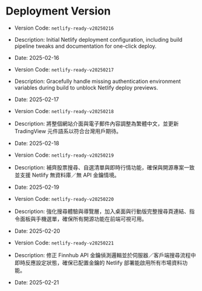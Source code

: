 # Deployment Version

- Version Code: `netlify-ready-v20250216`
- Description: Initial Netlify deployment configuration, including build pipeline tweaks and documentation for one-click deploy.
- Date: 2025-02-16

- Version Code: `netlify-ready-v20250217`
- Description: Gracefully handle missing authentication environment variables during build to unblock Netlify deploy previews.
- Date: 2025-02-17

- Version Code: `netlify-ready-v20250218`
- Description: 將整個網站介面與電子郵件內容調整為繁體中文，並更新 TradingView 元件語系以符合台灣用戶期待。
- Date: 2025-02-18

- Version Code: `netlify-ready-v20250219`
- Description: 補齊股票搜尋、自選清單與即時行情功能，確保與開源專案一致並支援 Netlify 無資料庫／無 API 金鑰情境。
- Date: 2025-02-19

- Version Code: `netlify-ready-v20250220`
- Description: 強化搜尋體驗與導覽層，加入桌面與行動版完整搜尋頁連結、指令面板與手機選單，確保所有開源功能在前端可視可用。
- Date: 2025-02-20

- Version Code: `netlify-ready-v20250221`
- Description: 修正 Finnhub API 金鑰偵測邏輯並於伺服器／客戶端搜尋流程中即時反應設定狀態，確保已配置金鑰的 Netlify 部署能啟用所有市場資料功能。
- Date: 2025-02-21
